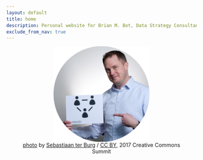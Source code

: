 ```yaml
---
layout: default
title: home
description: Personal website for Brian M. Bot, Data Strategy Consultant
exclude_from_nav: true
---
```


<figure>
<img src="/images/ccsummitCircle.png" alt="Brian at the Creative Commons Summit" style="width:60%;display:block;margin-left:auto;margin-right:auto">
<figcaption style="text-align: center"> <a href="https://www.flickr.com/photos/ter-burg/34236649351" target="_blank">photo</a> by <a href="https://www.flickr.com/photos/ter-burg/" target="_blank">Sebastiaan ter Burg</a> / <a href="https://creativecommons.org/licenses/by/2.0/" target="_blank">CC BY</a>, 2017 Creative Commons Summit</figcaption>
</figure>
